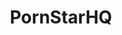 ---
title: PornStarHQ
crosslinks:
- BustyNaturalPornstars
- theSourcer
- PORN4U
- PornStarletHQ
- RayleneX
- BorednIgnored
- Esperanza_Gomez
- gfycat
- meetpornstar
- nicoleaniston
- AaliyahHadid
- BrooklynChase
- MorganLee
- asstastic
- Ashlynn_Brooke
- tipofmypenis
- PornConnoisseurFavs
- reversecowgirl
---